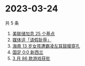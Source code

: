 # 2023-03-24

共 5 条

<!-- BEGIN ZHIHUSEARCH -->
<!-- 最后更新时间 Fri Mar 24 2023 04:12:56 GMT+0800 (China Standard Time) -->
1. [美联储加息 25 个基点](https://www.zhihu.com/search?q=美联储加息%2025%20个基点)
1. [媒体评「请假耻辱」](https://www.zhihu.com/search?q=媒体评「请假耻辱」)
1. [海南 13 岁女孩遭霸凌左耳鼓膜穿孔](https://www.zhihu.com/search?q=海南%2013%20岁女孩遭霸凌左耳鼓膜穿孔)
1. [国足 0:0 新西兰](https://www.zhihu.com/search?q=国足%200:0%20新西兰)
1. [3 月 86 款游戏获批](https://www.zhihu.com/search?q=3%20月%2086%20款游戏获批)
<!-- END ZHIHUSEARCH -->
